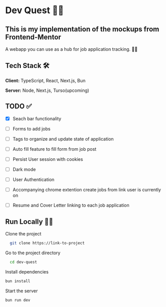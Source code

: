 
  # Dev Quest 🧙‍♂️
  
  ##  This is my implementation of the mockups from Frontend-Mentor 
  A webapp you can use as a hub for job application tracking. ✍🏽
## Tech Stack  🛠️
**Client:** TypeScript, React, Next.js, Bun

**Server:** Node, Next.js, Turso(upcoming)  

## TODO  ✅
- [x] Seach bar functionality
- [ ] Forms to add jobs
- [ ] Tags to organize and update state of application
- [ ] Auto fill feature to fill form from job post
- [ ] Persist User session with cookies
- [ ] Dark mode
- [ ] User Authentication 
- [ ] Accompanying chrome extention create jobs from link user is currently on
- [ ] Resume and Cover Letter linking to each job application




## Run Locally  🏃🏾
Clone the project  

~~~bash  
  git clone https://link-to-project
~~~

Go to the project directory  

~~~bash  
  cd dev-quest
~~~

Install dependencies  

~~~bash  
bun install
~~~

Start the server  

~~~bash  
bun run dev
~~~  
